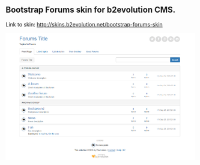 ## Bootstrap Forums skin for b2evolution CMS.

Link to skin: http://skins.b2evolution.net/bootstrap-forums-skin

<img src="skinshot-big.png"/>
